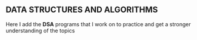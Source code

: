 ## DATA STRUCTURES AND ALGORITHMS  

Here I add the __DSA__ programs that I work on to practice and get a stronger understanding of the topics